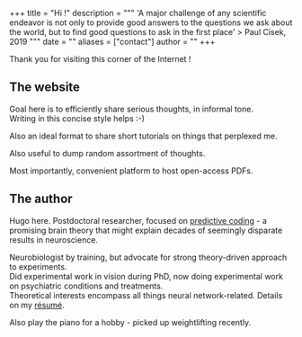 +++
title = "Hi !"
description = """ 'A major challenge of any scientific endeavor is not only to provide good answers to the questions we ask about the world, but to find good questions to ask in the first place' > Paul Cisek, 2019
"""
date = ""
aliases = ["contact"]
author = ""
+++

Thank you for visiting this corner of the Internet ! 

## The website
Goal here is to efficiently share serious thoughts, in informal tone. \
Writing in this concise style helps :-)

Also an ideal format to share short tutorials on things that perplexed me. 

Also useful to dump random assortment of thoughts. 

Most importantly, convenient platform to host open-access PDFs.

## The author
Hugo here. Postdoctoral researcher, focused on [predictive coding](https://royalsocietypublishing.org/doi/10.1098/rstb.2005.1622?url_ver=Z39.88-2003&rfr_id=ori:rid:crossref.org&rfr_dat=cr_pub%20%200pubmed) - a promising brain theory that might explain decades of seemingly disparate results in neuroscience.

Neurobiologist by training, but advocate for strong theory-driven approach to experiments. \
Did experimental work in vision during PhD, now doing experimental work on psychiatric conditions and treatments. \
Theoretical interests encompass all things neural network-related. Details on my [résumé](https://hugoladret.github.io/resume/resume.pdf).

Also play the piano for a hobby - picked up weightlifting recently.